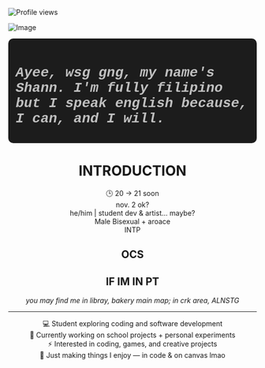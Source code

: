 ![Profile views](https://komarev.com/ghpvc/?username=IntoxicatingLust&color=red&style=flat-square)
<div align="left">
 
![Image](https://github.com/user-attachments/assets/6e8969fb-48e7-4d83-bdd1-5cce37f6e7c6)

<div align="center">

<div align="left" style="
  background-color:#1c1c1c;
  color:#bfbfbf;
  border-radius:10px;
  padding:15px;
  font-family: 'Courier New', monospace;
  font-size:14px;">
  
  # *Ayee, wsg gng, my name's Shann. I'm fully filipino but I speak english because, I can, and I will.*

</div>

# INTRODUCTION

🕒 20 → 21 soon
<br>
nov. 2 ok? 
<br>
he/him | student dev & artist... maybe?  
Male
Bisexual + aroace<br>
INTP

## OCS




## IF IM IN PT
*you may find me in libray, bakery* 
*main map; in crk area, ALNSTG*

---

💻 Student exploring coding and software development  
🚀 Currently working on school projects + personal experiments  
⚡ Interested in coding, games, and creative projects  
🌙 Just making things I enjoy — in code & on canvas lmao  

</div>



